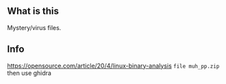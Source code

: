 ## What is this

Mystery/virus files.

## Info

https://opensource.com/article/20/4/linux-binary-analysis
`file muh_pp.zip` then use ghidra
